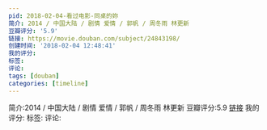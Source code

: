```yaml
---
pid: 2018-02-04-看过电影-同桌的妳
简介: 2014 / 中国大陆 / 剧情 爱情 / 郭帆 / 周冬雨 林更新
豆瓣评分: '5.9'
链接: https://movie.douban.com/subject/24843198/
创建时间: '2018-02-04 12:48:41'
我的评分:
标签:
评论:
tags: [douban]
categories: [timeline]
---
```

简介:2014 / 中国大陆 / 剧情 爱情 / 郭帆 / 周冬雨 林更新
豆瓣评分:5.9
[链接](https://movie.douban.com/subject/24843198/)
我的评分:
标签:
评论:
